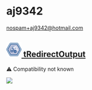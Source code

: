 # aj9342
  <nospam+aj9342@hotmail.com>

## <a href='./components/tRedirectOutput/readme.md'><img src='./components/tRedirectOutput/logo.jpg' width='40' height='40'> tRedirectOutput</a>
 :warning: Compatibility not known

<img src='./components/tRedirectOutput/sample.jpg'>
